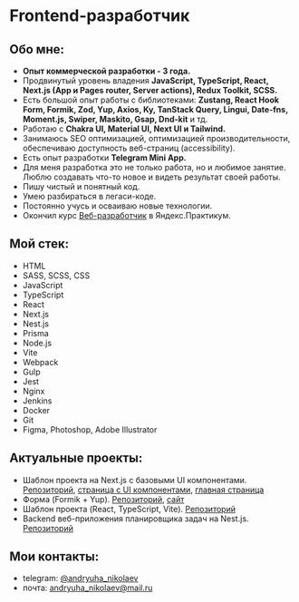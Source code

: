 # Frontend-разработчик

## Обо мне:
+ **Опыт коммерческой разработки - 3 года.**
+ Продвинутый уровень владения **JavaScript, TypeScript, React, Next.js (App и Pages router, Server actions), Redux Toolkit, SCSS.**
+ Есть большой опыт работы с библиотеками: **Zustang, React Hook Form, Formik, Zod, Yup, Axios, Ky, TanStack Query, Lingui, Date-fns, Moment.js, Swiper,  Maskito, Gsap, Dnd-kit**  и тд.
+ Работаю с **Chakra UI, Material UI, Next UI и Tailwind.**
+ Занимаюсь SEO оптимизацией, оптимизацией производительности, обеспечиваю доступность веб-страниц (accessibility).
+ Есть опыт разработки **Telegram Mini App.**
+ Для меня разработка это не только работа, но и любимое занятие. Люблю создавать что-то новое и видеть результат своей работы.
+ Пишу чистый и понятный код.
+ Умею разбираться в легаси-коде.
+ Постоянно учусь и осваиваю новые технологии.
+ Окончил курс [Веб-разработчик](https://practicum.yandex.ru/web/) в Яндекс.Практикум.

## Мой стек:
+ HTML
+ SASS, SCSS, CSS
+ JavaScript
+ TypeScript
+ React
+ Next.js
+ Nest.js
+ Prisma
+ Node.js
+ Vite
+ Webpack
+ Gulp
+ Jest
+ Nginx
+ Jenkins
+ Docker
+ Git
+ Figma, Photoshop, Adobe Illustrator

## Актуальные проекты:
+ Шаблон проекта на Next.js с базовыми UI компонентами. [Репозиторий](https://github.com/Andryuha-Nikolaev/next-js-template), [страница с UI компонентами](https://next-js-template-bice.vercel.app/test), [главная страница](https://next-js-template-bice.vercel.app/)
+ Форма (Formik + Yup). [Репозиторий](https://github.com/Andryuha-Nikolaev/formik-yup-form), [сайт](https://formik-yup-form-beta.vercel.app/)
+ Шаблон проекта (React, TypeScript, Vite). [Репозиторий](https://github.com/Andryuha-Nikolaev/react-vite-ts-template)
+ Backend веб-приложения планировщика задач на Nest.js. [Репозиторий](https://github.com/Andryuha-Nikolaev/planner-backend)

## Мои контакты:
+ telegram: [@andryuha_nikolaev](https://t.me/andryuha_nikolaev)
+ почта: andryuha_nikolaev@mail.ru
